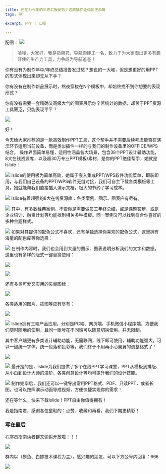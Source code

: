 ```yaml
---
title: 还在为今年的年终汇报发愁？这款插件让你如虎添翼
tags: 寻

excerpt: PPT | 汇报

---
```



配图：
![](https://navtool.gitee.io/blog/assets/imgs/20220925/DM_20220925221740_001.PNG)


>哈喽，大家好，我是指南君，导航搬砖工一名，致力于为大家淘出更多有趣好使的生产力工具，力争成为导航爸爸！

你有没有为制作年中/年终总结报告发过愁？想说的一大堆，但是想更好的用PPT的形式体现出来却无从下手？

你有没有在制作新品展示时，熬夜穿梭在N个模板中，却始终找不到你想要的表现形式？

你有没有需要一套精确又高级大气的图表展示你辛苦统计的数据，却苦于PPT资源工具匮乏，只能表现平平？

![](https://navtool.gitee.io/blog/assets/imgs/20220925/DM_20220925221740_001.PNG)

好！

今天给大家推荐的是一款高效制作PPT工具，这个帮手并不需要后续考虑能否在演示环节适用当前设备，而是类似插件一样的与我们的制作设备里的OFFICE/WPS结合。
操作界面简单易懂，适用性涵盖各大场景，包含38个PPT设计辅助功能，8大在线资源库，以及超30万专业PPT模板/素材，是你的PPT绝佳帮手，她就是Islide！


![](https://navtool.gitee.io/blog/assets/imgs/20220925/DM_20220925221740_002.PNG)
Islide的使用极为简单高效，她属于嵌入集成PPT/WPS软件功能菜单，即装即用，与我们自己设备的PPT/WPS软件无缝对接，我们可自主下载各类模板等工具，她就能帮我们直接插入演示文档，极大的节约了学习成本。

![](https://navtool.gitee.io/blog/assets/imgs/20220925/DM_20220925221740_003.PNG)
Islide有着超强的8大在线资源库：各类案例、图示、图表应有尽有。

![](https://navtool.gitee.io/blog/assets/imgs/20220925/DM_20220925221740_004.PNG)
其中，有多数经典案例，不管你是需要做员工年终总结，或是课题答辩，或是企业培训、融资计划等均能找到相关多种模板。同一案例又可以找到符合你喜好的多种主题样式。


![](https://navtool.gitee.io/blog/assets/imgs/20220925/DM_20220925221740_005.PNG)
如果对其提供的配色公式不喜欢，还有单独选择你喜欢的配色公式，这里拥有海量的配色库等你选择：

![](https://navtool.gitee.io/blog/assets/imgs/20220925/DM_20220925221740_006.PNG)
在制作内容时，我们也会用到大量的图示、图表说明分析我们的文字和数据，这里也有多样的版式一键替换使用：

![](https://navtool.gitee.io/blog/assets/imgs/20220925/DM_20220925221740_007.PNG)

![](https://navtool.gitee.io/blog/assets/imgs/20220925/DM_20220925221740_008.PNG)

还有多类可爱又实用的矢量图标：

![](https://navtool.gitee.io/blog/assets/imgs/20220925/DM_20220925221740_009.PNG)

各类适用的图片、插图等应有尽有：

![](https://navtool.gitee.io/blog/assets/imgs/20220925/DM_20220925221740_010.PNG)

![](https://navtool.gitee.io/blog/assets/imgs/20220925/DM_20220925221740_011.PNG)
Islide拥有三端产品应用，分别是PC端、网页端、手机微信小程序端，方便我们随时随地的使用，且同一账号在不同端可以随意切换使用，并无限制。


其中客户端更有多类设计辅助功能，无需联网，线下即可使用，辅助功能强大，可以一键统一字体，统一段落和色彩等，我们终于不用再小心翼翼的调整格式了！

![](https://navtool.gitee.io/blog/assets/imgs/20220925/DM_20220925221740_012.PNG)

![](https://navtool.gitee.io/blog/assets/imgs/20220925/DM_20220925221740_013.PNG)
最开挂的是，Islide为我们提供了多个在线PPT学习课堂，PPT从模板到排版、从小白到设计大师的进阶、各类创意设计等均可提升我们的设计技能。

![](https://navtool.gitee.io/blog/assets/imgs/20220925/DM_20220925221740_014.PNG)
制作完毕后，我们还可以一键导出常用PPT格式、PDF、只读PPT，或者长图，也可以按照演示动画导成视频，方便快捷实现你的需求！

还在等什么，快来下载Islide！PPT自由你值得拥有！

我是指南君，感谢各位童鞋的：点赞、收藏和再看，我们下期更精彩！

### 写在最后

程序员指南读者群又偷偷开放啦！！！


![](https://navtool.gitee.io/blog/assets/imgs/20220924/DM_20220925221551_007.PNG)

群内以（摸鱼、白嫖技术课程为主），感兴趣的朋友，可以下方公号内回复：666


![](https://files.mdnice.com/user/26505/92a6eb2c-6c70-4426-98dc-50cf84933bdc.jpg)
